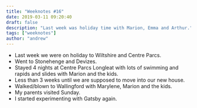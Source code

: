 ```yaml
---
title: "Weeknotes #16"
date: 2019-03-11 09:20:40
draft: false
description: "Last week was holiday time with Marion, Emma and Arthur."
tags: ["weeknotes"]
author: "andrew"
---
```


- Last week we were on holiday to Wiltshire and Centre Parcs.
- Went to Stonehenge and Devizes.
- Stayed 4 nights at Centre Parcs Longleat with lots of swimming and rapids and slides with Marion and the kids.
- Less than 3 weeks until we are supposed to move into our new house.
- Walked/blown to Wallingford with Marylene, Marion and the kids.
- My parents visited Sunday.
- I started experimenting with Gatsby again.
